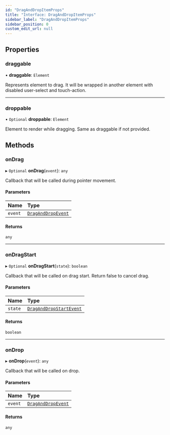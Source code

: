 ```yaml
---
id: "DragAndDropItemProps"
title: "Interface: DragAndDropItemProps"
sidebar_label: "DragAndDropItemProps"
sidebar_position: 0
custom_edit_url: null
---
```


## Properties

### draggable

• **draggable**: `Element`

Represents element to drag. It will be wrapped in another element with disabled user-select and touch-action.

___

### droppable

• `Optional` **droppable**: `Element`

Element to render while dragging. Same as draggable if not provided.

## Methods

### onDrag

▸ `Optional` **onDrag**(`event`): `any`

Callback that will be called during pointer movement.

#### Parameters

| Name | Type |
| :------ | :------ |
| `event` | [`DragAndDropEvent`](DragAndDropEvent) |

#### Returns

`any`

___

### onDragStart

▸ `Optional` **onDragStart**(`state`): `boolean`

Callback that will be called on drag start. Return false to cancel drag.

#### Parameters

| Name | Type |
| :------ | :------ |
| `state` | [`DragAndDropStartEvent`](DragAndDropStartEvent) |

#### Returns

`boolean`

___

### onDrop

▸ **onDrop**(`event`): `any`

Callback that will be called on drop.

#### Parameters

| Name | Type |
| :------ | :------ |
| `event` | [`DragAndDropEvent`](DragAndDropEvent) |

#### Returns

`any`
